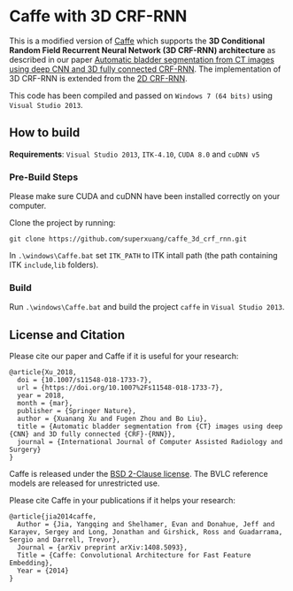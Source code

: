 # Caffe with 3D CRF-RNN
This is a modified version of [Caffe](https://github.com/BVLC/caffe) which supports the **3D Conditional Random Field Recurrent Neural Network (3D CRF-RNN) architecture** as described in our paper [Automatic bladder segmentation from CT images using deep CNN and 3D fully connected CRF-RNN](https://doi.org/10.1007/s11548-018-1733-7). The implementation of 3D CRF-RNN is extended from the [2D CRF-RNN](https://github.com/torrvision/crfasrnn/).

This code has been compiled and passed on `Windows 7 (64 bits)` using `Visual Studio 2013`.

## How to build

**Requirements**: `Visual Studio 2013`, `ITK-4.10`, `CUDA 8.0` and `cuDNN v5`

### Pre-Build Steps
Please make sure CUDA and cuDNN have been installed correctly on your computer.

Clone the project by running:
```
git clone https://github.com/superxuang/caffe_3d_crf_rnn.git
```

In `.\windows\Caffe.bat` set `ITK_PATH` to ITK intall path (the path containing ITK `include`,`lib` folders).

### Build
Run `.\windows\Caffe.bat` and build the project `caffe` in `Visual Studio 2013`.

## License and Citation

Please cite our paper and Caffe if it is useful for your research:

    @article{Xu_2018,
      doi = {10.1007/s11548-018-1733-7},
      url = {https://doi.org/10.1007%2Fs11548-018-1733-7},
      year = 2018,
      month = {mar},
      publisher = {Springer Nature},
      author = {Xuanang Xu and Fugen Zhou and Bo Liu},
      title = {Automatic bladder segmentation from {CT} images using deep {CNN} and 3D fully connected {CRF}-{RNN}},
      journal = {International Journal of Computer Assisted Radiology and Surgery}
    }

Caffe is released under the [BSD 2-Clause license](https://github.com/BVLC/caffe/blob/master/LICENSE).
The BVLC reference models are released for unrestricted use.

Please cite Caffe in your publications if it helps your research:

    @article{jia2014caffe,
      Author = {Jia, Yangqing and Shelhamer, Evan and Donahue, Jeff and Karayev, Sergey and Long, Jonathan and Girshick, Ross and Guadarrama, Sergio and Darrell, Trevor},
      Journal = {arXiv preprint arXiv:1408.5093},
      Title = {Caffe: Convolutional Architecture for Fast Feature Embedding},
      Year = {2014}
    }